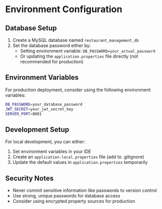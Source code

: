 # Environment Configuration

## Database Setup

1. Create a MySQL database named `restaurant_management_db`
2. Set the database password either by:
   - Setting environment variable: `DB_PASSWORD=your_actual_password`
   - Or updating the `application.properties` file directly (not recommended for production)

## Environment Variables

For production deployment, consider using the following environment variables:

```bash
DB_PASSWORD=your_database_password
JWT_SECRET=your_jwt_secret_key
SERVER_PORT=8081
```

## Development Setup

For local development, you can either:
1. Set environment variables in your IDE
2. Create an `application-local.properties` file (add to .gitignore)
3. Update the default values in `application.properties` temporarily

## Security Notes

- Never commit sensitive information like passwords to version control
- Use strong, unique passwords for database access
- Consider using encrypted property sources for production
